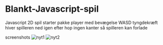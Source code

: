# Blankt-Javascript-spil
Javascript 2D spil starter pakke 
player med bevægelse WASD
tyngdekræft hiver spilleren ned igen efter hop
ingen kanter så spilleren kan forlade <canvas>

screenshots
![nyt1](https://user-images.githubusercontent.com/17072539/223091785-4634cbac-c9ad-4add-9e47-cd382b4a38aa.png)
![nyt2](https://user-images.githubusercontent.com/17072539/223091820-45194283-c491-4cc7-95d7-01d67e89ef39.png)
